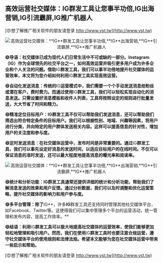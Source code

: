 ## **高效运营社交媒体：**IG**群发工具让您事半功倍,**IG**出海营销,**IG**引流霸屏,**IG**推广机器人**

[😍想了解推广相关软件的朋友请登录 http://www.vst.tw](http://www.vst.tw)

 <center><img src="https://vst.tw/MP4/tuiguang/png/0.png" alt="高效运营社交媒体：**IG**群发工具让您事半功倍,**IG**出海营销,**IG**引流霸屏,**IG**推广机器人"></center>

**😄导语：社交媒体已成为现代人们日常生活中不可或缺的一部分。Instagram（**IG**）作为全球领先的社交平台之一，如何高效运营并吸引更多用户成为许多企业和个人关注的问题。借助**IG**群发工具，我们可以事半功倍地提升社交媒体的运营效率，本文将为您介绍如何利用**IG**群发工具实现高效运营。**

**😄自动化发送消息：传统的**IG**运营模式中，我们需要一个个手动发送消息给粉丝或潜在客户，费时费力。而通过使用**IG**群发工具，我们可以轻松实现自动化的消息发送。只需设置好消息模板和收件人列表，工具将按照设定的规则进行批量发送，大大节省了时间和精力。**

**😄精准定位目标用户：**IG**群发工具不仅可以帮助我们发送消息，还可以帮助我们筛选出符合特定条件的目标用户。我们可以根据性别、地域、兴趣等因素，将用户进行分类，并向特定的用户群体发送相关内容。这样可以提高信息的针对性，增加用户的关注度和参与度。**

**😄定时发送消息：在社交媒体运营中，发布时间是非常重要的。通过**IG**群发工具，我们可以事先设定好消息的发送时间，以适应目标用户的在线时间。不仅可以保证消息的准时发送，还可以最大程度地提高消息的曝光率和阅读率。**

 <center><img src="https://vst.tw/MP4/tuiguang/png/0.png" alt="高效运营社交媒体：**IG**群发工具让您事半功倍,**IG**出海营销,**IG**引流霸屏,**IG**推广机器人"></center>

**😄统计和分析功能：**IG**群发工具通常还提供详细的统计和分析功能，帮助我们了解消息发送的效果和用户反馈。通过分析数据，我们可以及时调整和优化运营策略，提升社交媒体的影响力和用户参与度。**

**😄多平台管理：除了**IG**，许多**IG**群发工具还支持同时管理其他社交媒体平台，如Facebook、Twitter等。这使得我们可以集中管理多个平台的运营活动，统一管理和发布内容，提高工作效率。**

**😄结语：利用**IG**群发工具可以极大地提高社交媒体的运营效率，使我们能够更加轻松地管理和吸引用户。然而，我们在使用**IG**群发工具时也要注意合规运营，遵守社交媒体平台的使用规则和法律法规。希望本文能够为您在社交媒体运营中带来一些启示和帮助。**

[😍想了解推广相关软件的朋友请登录 http://www.vst.tw](http://www.vst.tw)



